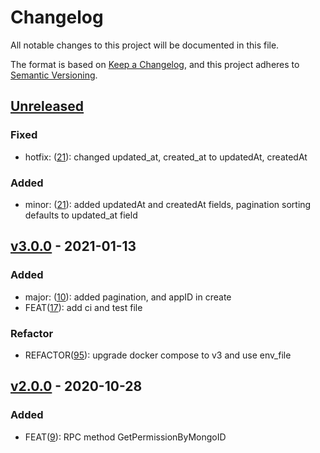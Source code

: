 # Changelog

All notable changes to this project will be documented in this file.

The format is based on [Keep a Changelog](https://keepachangelog.com/en/1.0.0/),
and this project adheres to [Semantic Versioning](https://semver.org/spec/v2.0.0.html).

## [Unreleased]

### Fixed

- hotfix: ([21](https://github.com/meateam/permission-service/pull/21)): changed updated_at, created_at to updatedAt, createdAt

### Added

- minor: ([21](https://github.com/meateam/permission-service/pull/21)): added updatedAt and createdAt fields, pagination sorting defaults to updated_at field

## [v3.0.0] - 2021-01-13

### Added

- major: ([10](https://github.com/meateam/permission-service/pull/10)): added pagination, and appID in create
- FEAT([17](https://github.com/meateam/permission-service/pull/17)): add ci and test file

### Refactor

- REFACTOR([95](https://github.com/meateam/drive-project/issues/96)): upgrade docker compose to v3 and use env_file

## [v2.0.0] - 2020-10-28

### Added

- FEAT([9](https://github.com/meateam/permission-service/pull/9)): RPC method GetPermissionByMongoID

[unreleased]: https://github.com/meateam/permission-service/compare/master...develop
[v3.0.0]: https://github.com/meateam/permission-service/compare/v2.0.0...v3.0.0
[v2.0.0]: https://github.com/meateam/permission-service/compare/v1.3...v2.0.0
